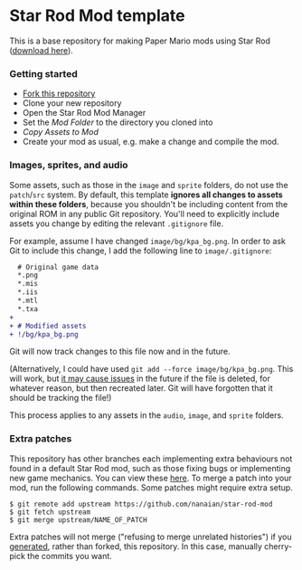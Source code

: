 # Star Rod Mod template

This is a base repository for making Paper Mario mods using Star Rod ([download here](https://discord.gg/papermario)).

### Getting started

* [Fork this repository](https://github.com/nanaian/star-rod-mod/fork)
* Clone your new repository
* Open the Star Rod Mod Manager
* Set the _Mod Folder_ to the directory you cloned into
* _Copy Assets to Mod_
* Create your mod as usual, e.g. make a change and compile the mod.

### Images, sprites, and audio

Some assets, such as those in the `image` and `sprite` folders, do not use the `patch`/`src` system. By default, this template **ignores all changes to assets within these folders**, because you shouldn't be including content from the original ROM in any public Git repository. You'll need to explicitly include assets you change by editing the relevant `.gitignore` file.

For example, assume I have changed `image/bg/kpa_bg.png`. In order to ask Git to include this change, I add the following line to `image/.gitignore`:

```diff
  # Original game data
  *.png
  *.mis
  *.iis
  *.mtl
  *.txa
+
+ # Modified assets
+ !/bg/kpa_bg.png
```

Git will now track changes to this file now and in the future.

(Alternatively, I could have used `git add --force image/bg/kpa_bg.png`. This will work, but [it may cause issues](https://stackoverflow.com/a/42723384) in the future if the file is deleted, for whatever reason, but then recreated later. Git will have forgotten that it should be tracking the file!)

This process applies to any assets in the `audio`, `image`, and `sprite` folders.

### Extra patches

This repository has other branches each implementing extra behaviours not found in a default Star Rod mod, such as those fixing bugs or implementing new game mechanics. You can view these [here](https://github.com/nanaian/star-rod-mod/pulls?q=is%3Apr+is%3Aopen+label%3Aextra). To merge a patch into your mod, run the following commands. Some patches might require extra setup.

```
$ git remote add upstream https://github.com/nanaian/star-rod-mod
$ git fetch upstream
$ git merge upstream/NAME_OF_PATCH
```

Extra patches will not merge ("refusing to merge unrelated histories") if you [generated](https://github.com/nanaian/star-rod-mod/generate), rather than forked, this repository. In this case, manually cherry-pick the commits you want.
